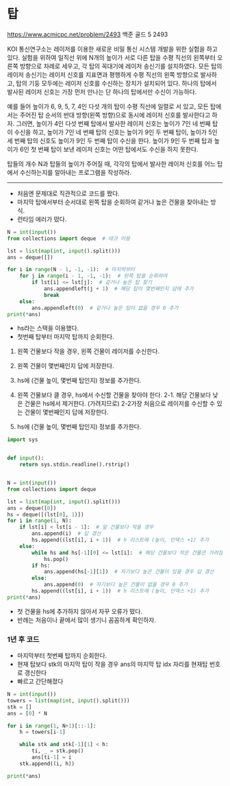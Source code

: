 # 탑

https://www.acmicpc.net/problem/2493
백준 골드 5 2493

KOI 통신연구소는 레이저를 이용한 새로운 비밀 통신 시스템 개발을 위한 실험을 하고 있다. 실험을 위하여 일직선 위에 N개의 높이가 서로 다른 탑을 수평 직선의 왼쪽부터 오른쪽 방향으로 차례로 세우고, 각 탑의
꼭대기에 레이저 송신기를 설치하였다. 모든 탑의 레이저 송신기는 레이저 신호를 지표면과 평행하게 수평 직선의 왼쪽 방향으로 발사하고, 탑의 기둥 모두에는 레이저 신호를 수신하는 장치가 설치되어 있다. 하나의 탑에서
발사된 레이저 신호는 가장 먼저 만나는 단 하나의 탑에서만 수신이 가능하다.

예를 들어 높이가 6, 9, 5, 7, 4인 다섯 개의 탑이 수평 직선에 일렬로 서 있고, 모든 탑에서는 주어진 탑 순서의 반대 방향(왼쪽 방향)으로 동시에 레이저 신호를 발사한다고 하자. 그러면, 높이가 4인 다섯
번째 탑에서 발사한 레이저 신호는 높이가 7인 네 번째 탑이 수신을 하고, 높이가 7인 네 번째 탑의 신호는 높이가 9인 두 번째 탑이, 높이가 5인 세 번째 탑의 신호도 높이가 9인 두 번째 탑이 수신을 한다.
높이가 9인 두 번째 탑과 높이가 6인 첫 번째 탑이 보낸 레이저 신호는 어떤 탑에서도 수신을 하지 못한다.

탑들의 개수 N과 탑들의 높이가 주어질 때, 각각의 탑에서 발사한 레이저 신호를 어느 탑에서 수신하는지를 알아내는 프로그램을 작성하라.

---

* 처음엔 문제대로 직관적으로 코드를 짰다.
* 마지막 탑에서부터 순서대로 왼쪽 탑을 순회하여 같거나 높은 건물을 찾아내는 방식.
* 런타임 에러가 떴다.

```python
N = int(input())
from collections import deque  # 데크 이용

lst = list(map(int, input().split()))
ans = deque([])

for i in range(N - 1, -1, -1):  # 마지막부터
    for j in range(i - 1, -1, -1):  # 왼쪽 탑을 순회하여
        if lst[i] <= lst[j]:  # 같거나 높은 탑 찾기
            ans.appendleft(j + 1)  # 해당 탑이 몇번째인지 답에 추가
            break
    else:
        ans.appendleft(0)  # 같거나 높은 탑이 없을 경우 0 추가
print(*ans)
```

* hs라는 스택을 이용했다.
* 첫번째 탑부터 마지막 탑까지 순회한다.

1. 왼쪽 건물보다 작을 경우, 왼쪽 건물이 레이저를 수신한다.
2. 왼쪽 건물이 몇번째인지 답에 저장한다.
3. hs에 (건물 높이, 몇번째 탑인지) 정보를 추가한다.

1. 왼쪽 건물보다 클 경우, hs에서 수신할 건물을 찾아야 한다.
   2-1. 해당 건물보다 낮은 건물은 hs에서 제거한다. (가려지므로)
   2-2가장 처음으로 레이저를 수신할 수 있는 건물이 몇번째인지 답에 저장한다.
3. hs에 (건물 높이, 몇번째 탑인지) 정보를 추가한다.

```python
import sys


def input():
    return sys.stdin.readline().rstrip()


N = int(input())
from collections import deque

lst = list(map(int, input().split()))
ans = deque([0])
hs = deque([(lst[0], 1)])
for i in range(1, N):
    if lst[i] < lst[i - 1]:  # 앞 건물보다 작을 경우
        ans.append(i)  # 답 갱신
        hs.append((lst[i], i + 1))  # h 리스트에 (높이, 인덱스 +1) 추가
    else:
        while hs and hs[-1][0] <= lst[i]:  # 해당 건물보다 작은 건물은 가려짐. h 리스트에서 제외.
            hs.pop()
        if hs:
            ans.append(hs[-1][1])  # 자기보다 높은 건물이 있을 경우 답 갱신
        else:
            ans.append(0)  # 자기보다 높은 건물이 없을 경우 0 추가
        hs.append((lst[i], i + 1))  # h 리스트에 (높이, 인덱스 +1) 추가
print(*ans)
```

* 첫 건물을 hs에 추가하지 않아서 자꾸 오류가 떴다.
* 반례는 처음이나 끝에서 많이 생기니 꼼꼼하게 확인하자.

### 1년 후 코드
* 마지막부터 첫번째 탑까지 순회한다.
* 현재 탑보다 stk의 마지막 탑이 작을 경우 ans의 마지막 탑 idx 자리를 현재탑 번호로 갱신한다
* 빠르고 간단해졌다
```python
N = int(input())
towers = list(map(int, input().split()))
stk = []
ans = [0] * N

for i in range(1, N+1)[::-1]:
    h = towers[i-1]

    while stk and stk[-1][1] < h:
        ti, _ = stk.pop()
        ans[ti-1] = i
    stk.append((i, h))

print(*ans)
```